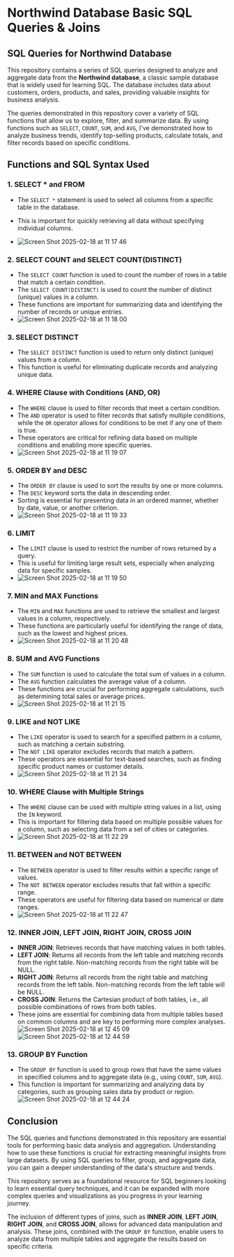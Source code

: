 # Northwind Database Basic SQL Queries & Joins

## SQL Queries for Northwind Database

This repository contains a series of SQL queries designed to analyze and aggregate data from the **Northwind database**, a classic sample database that is widely used for learning SQL. The database includes data about customers, orders, products, and sales, providing valuable insights for business analysis.

The queries demonstrated in this repository cover a variety of SQL functions that allow us to explore, filter, and summarize data. By using functions such as `SELECT`, `COUNT`, `SUM`, and `AVG`, I've demonstrated how to analyze business trends, identify top-selling products, calculate totals, and filter records based on specific conditions.

## Functions and SQL Syntax Used

### 1. **SELECT * and FROM**
   - The `SELECT *` statement is used to select all columns from a specific table in the database.
   - This is important for quickly retrieving all data without specifying individual columns.

   - ![Screen Shot 2025-02-18 at 11 17 46](https://github.com/user-attachments/assets/56aba460-f45c-49cb-9778-b602b7a49bf2)

### 2. **SELECT COUNT and SELECT COUNT(DISTINCT)**
   - The `SELECT COUNT` function is used to count the number of rows in a table that match a certain condition.
   - The `SELECT COUNT(DISTINCT)` is used to count the number of distinct (unique) values in a column.
   - These functions are important for summarizing data and identifying the number of records or unique entries.
   - ![Screen Shot 2025-02-18 at 11 18 00](https://github.com/user-attachments/assets/8af7fb55-c65a-4812-9457-642568821248)

### 3. **SELECT DISTINCT**
   - The `SELECT DISTINCT` function is used to return only distinct (unique) values from a column.
   - This function is useful for eliminating duplicate records and analyzing unique data.

### 4. **WHERE Clause with Conditions (AND, OR)**
   - The `WHERE` clause is used to filter records that meet a certain condition.
   - The `AND` operator is used to filter records that satisfy multiple conditions, while the `OR` operator allows for conditions to be met if any one of them is true.
   - These operators are critical for refining data based on multiple conditions and enabling more specific queries.
   - ![Screen Shot 2025-02-18 at 11 19 07](https://github.com/user-attachments/assets/eb7db840-b6fd-4cfc-9d4f-5e87f2cd682d)

### 5. **ORDER BY and DESC**
   - The `ORDER BY` clause is used to sort the results by one or more columns.
   - The `DESC` keyword sorts the data in descending order.
   - Sorting is essential for presenting data in an ordered manner, whether by date, value, or another criterion.
   - ![Screen Shot 2025-02-18 at 11 19 33](https://github.com/user-attachments/assets/13ecf1c8-19ec-4071-9b16-d0505064b2ab)

### 6. **LIMIT**
   - The `LIMIT` clause is used to restrict the number of rows returned by a query.
   - This is useful for limiting large result sets, especially when analyzing data for specific samples.
   - ![Screen Shot 2025-02-18 at 11 19 50](https://github.com/user-attachments/assets/6a0a17fa-10d1-4d74-b226-86c537020a09)
  
### 7. **MIN and MAX Functions**
   - The `MIN` and `MAX` functions are used to retrieve the smallest and largest values in a column, respectively.
   - These functions are particularly useful for identifying the range of data, such as the lowest and highest prices.
   - ![Screen Shot 2025-02-18 at 11 20 48](https://github.com/user-attachments/assets/72133c57-ddf1-4a25-a7d0-51aaed5ca6fd)

### 8. **SUM and AVG Functions**
   - The `SUM` function is used to calculate the total sum of values in a column.
   - The `AVG` function calculates the average value of a column.
   - These functions are crucial for performing aggregate calculations, such as determining total sales or average prices.
   - ![Screen Shot 2025-02-18 at 11 21 15](https://github.com/user-attachments/assets/fd791892-740c-4166-9f26-fcdac0e4d00f)

### 9. **LIKE and NOT LIKE**
   - The `LIKE` operator is used to search for a specified pattern in a column, such as matching a certain substring.
   - The `NOT LIKE` operator excludes records that match a pattern.
   - These operators are essential for text-based searches, such as finding specific product names or customer details.
   - ![Screen Shot 2025-02-18 at 11 21 34](https://github.com/user-attachments/assets/b66e78c4-c58a-4234-826d-9eb3a6216939)

### 10. **WHERE Clause with Multiple Strings**
   - The `WHERE` clause can be used with multiple string values in a list, using the `IN` keyword.
   - This is important for filtering data based on multiple possible values for a column, such as selecting data from a set of cities or categories.
   - ![Screen Shot 2025-02-18 at 11 22 29](https://github.com/user-attachments/assets/3267f193-245c-456f-a0fb-82af76b450f9)

### 11. **BETWEEN and NOT BETWEEN**
   - The `BETWEEN` operator is used to filter results within a specific range of values.
   - The `NOT BETWEEN` operator excludes results that fall within a specific range.
   - These operators are useful for filtering data based on numerical or date ranges.
   - ![Screen Shot 2025-02-18 at 11 22 47](https://github.com/user-attachments/assets/d5e1a775-ea85-451d-a4c6-641263672fa0)

### 12. **INNER JOIN, LEFT JOIN, RIGHT JOIN, CROSS JOIN**
   - **INNER JOIN**: Retrieves records that have matching values in both tables.
   - **LEFT JOIN**: Returns all records from the left table and matching records from the right table. Non-matching records from the right table will be NULL.
   - **RIGHT JOIN**: Returns all records from the right table and matching records from the left table. Non-matching records from the left table will be NULL.
   - **CROSS JOIN**: Returns the Cartesian product of both tables, i.e., all possible combinations of rows from both tables.
   - These joins are essential for combining data from multiple tables based on common columns and are key to performing more complex analyses.
![Screen Shot 2025-02-18 at 12 45 09](https://github.com/user-attachments/assets/1fc44b2a-572b-4ca2-94bb-d5dc5904b967)
![Screen Shot 2025-02-18 at 12 44 59](https://github.com/user-attachments/assets/8cee1d4d-274e-4f65-aaaf-2a8add622f2b)

### 13. **GROUP BY Function**
   - The `GROUP BY` function is used to group rows that have the same values in specified columns and to aggregate data (e.g., using `COUNT`, `SUM`, `AVG`).
   - This function is important for summarizing and analyzing data by categories, such as grouping sales data by product or region.
![Screen Shot 2025-02-18 at 12 44 24](https://github.com/user-attachments/assets/f8e1cd02-073c-4762-8521-efb6ace9f7f4)


## Conclusion

The SQL queries and functions demonstrated in this repository are essential tools for performing basic data analysis and aggregation. Understanding how to use these functions is crucial for extracting meaningful insights from large datasets. By using SQL queries to filter, group, and aggregate data, you can gain a deeper understanding of the data's structure and trends.

This repository serves as a foundational resource for SQL beginners looking to learn essential query techniques, and it can be expanded with more complex queries and visualizations as you progress in your learning journey.

The inclusion of different types of joins, such as **INNER JOIN**, **LEFT JOIN**, **RIGHT JOIN**, and **CROSS JOIN**, allows for advanced data manipulation and analysis. These joins, combined with the `GROUP BY` function, enable users to analyze data from multiple tables and aggregate the results based on specific criteria.
